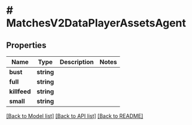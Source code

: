 # # MatchesV2DataPlayerAssetsAgent

## Properties

Name | Type | Description | Notes
------------ | ------------- | ------------- | -------------
**bust** | **string** |  |
**full** | **string** |  |
**killfeed** | **string** |  |
**small** | **string** |  |

[[Back to Model list]](../../README.md#models) [[Back to API list]](../../README.md#endpoints) [[Back to README]](../../README.md)
